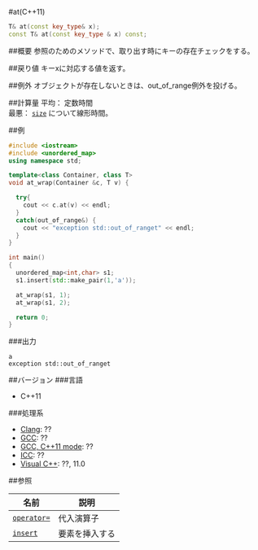 #at(C++11)
```cpp
T& at(const key_type& x);
const T& at(const key_type & x) const;
```

##概要
参照のためのメソッドで、取り出す時にキーの存在チェックをする。

##戻り値
キーxに対応する値を返す。

##例外
オブジェクトが存在しないときは、out_of_range例外を投げる。

##計算量
平均： 定数時間  
最悪： [`size`](/reference/unordered_map/size.md) について線形時間。


##例
```cpp
#include <iostream>
#include <unordered_map>
using namespace std;

template<class Container, class T>
void at_wrap(Container &c, T v) {

  try{
    cout << c.at(v) << endl;
  }
  catch(out_of_range&) {
    cout << "exception std::out_of_ranget" << endl;
  }
}

int main()
{
  unordered_map<int,char> s1;
  s1.insert(std::make_pair(1,'a'));

  at_wrap(s1, 1);
  at_wrap(s1, 2);

  return 0;
}
```

###出力
```
a
exception std::out_of_ranget
```


##バージョン
###言語
- C++11

###処理系
- [Clang](/implementation#clang.md): ??
- [GCC](/implementation#gcc.md): ??
- [GCC, C++11 mode](/implementation#gcc.md): ??
- [ICC](/implementation#icc.md): ??
- [Visual C++](/implementation#visual_cpp.md): ??, 11.0

##参照

| 名前 | 説明 |
|---------------------------------------------------------------------------------------------|-----------------------|
| [`operator=`](/reference/unordered_map/op_assign.md) | 代入演算子 |
| [`insert`](/reference/unordered_map/insert.md) | 要素を挿入する |


